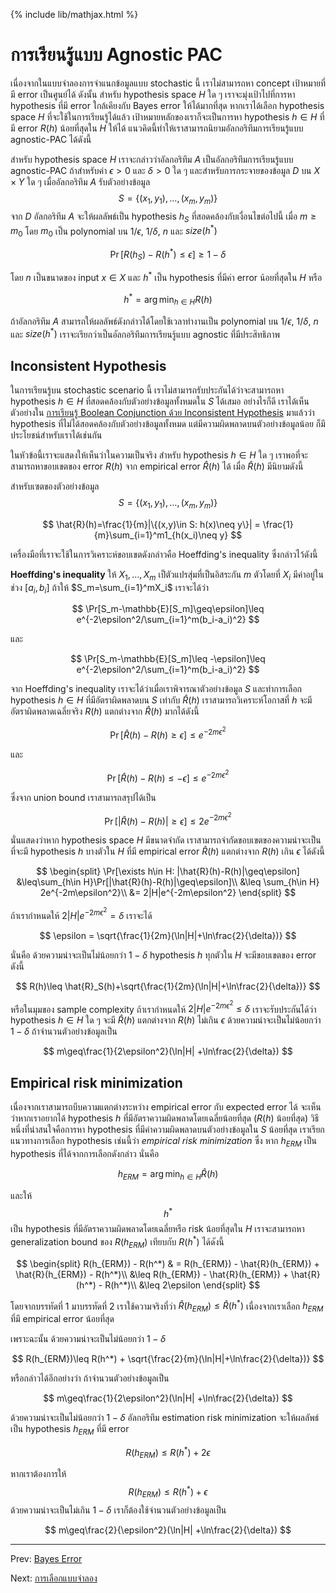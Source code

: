 {% include lib/mathjax.html %}
# การเรียนรู้แบบ Agnostic PAC

เนื่องจากในแบบจำลองการจำแนกข้อมูลแบบ stochastic นี้ เราไม่สามารถหา concept เป้าหมายที่มี
error เป็นศูนย์ได้ ดังนั้น สำหรับ hypothesis space $H$ ใด ๆ เราจะมุ่งเป้าไปที่การหา hypothesis
ที่มี error ใกล้เคียงกับ Bayes error ให้ได้มากที่สุด หากเราได้เลือก hypothesis space $H$ ที่จะใช้ในการเรียนรู้ได้แล้ว
เป้าหมายหลักของเราก็จะเป็นการหา hypothesis $h\in H$ ที่มี error $R(h)$ น้อยที่สุดใน $H$ ให้ได้ แนวคิดนี้ทำให้เราสามารถนิยามอัลกอริทึมการเรียนรู้แบบ
agnostic-PAC ได้ดังนี้

สำหรับ hypothesis space $H$ เราจะกล่าวว่าอัลกอริทึม $A$ เป็นอัลกอริทึมการเรียนรู้แบบ agnostic-PAC
ถ้าสำหรับค่า $\epsilon>0$ และ $\delta>0$ ใด ๆ และสำหรับการกระจายของข้อมูล $D$ บน $X\times Y$ ใด ๆ
เมื่ออัลกอริทึม $A$ รับตัวอย่างข้อมูล $$S=\{(x_1,y_1),\dots,(x_m,y_m)\}$$ จาก $D$
อัลกอริทึม $A$ จะให้ผลลัพธ์เป็น hypothesis $h_S$ ที่สอดคล้องกับเงื่อนไขต่อไปนี้ เมื่อ $m\geq m_0$
โดย $m_0$ เป็น polynomial บน $1/\epsilon$, $1/\delta$, $n$ และ $size(h^*)$

$$
\Pr[R(h_S)-R(h^*)\leq\epsilon]\geq 1-\delta
$$

โดย $n$ เป็นขนาดของ input $x\in X$ และ $h^*$ เป็น hypothesis ที่มีค่า error น้อยที่สุดใน $H$ หรือ

$$
h^* = \arg\min_{h\in H}R(h)
$$

ถ้าอัลกอริทึม $A$ สามารถให้ผลลัพธ์ดังกล่าวได้โดยใช้เวลาทำงานเป็น polynomial บน $1/\epsilon$,
$1/\delta$, $n$ และ $size(h^*)$ เราจะเรียกว่าเป็นอัลกอริทึมการเรียนรู้แบบ agnostic ที่มีประสิทธิภาพ

## Inconsistent Hypothesis
ในการเรียนรู้บน stochastic scenario นี้ เราไม่สามารถรับประกันได้ว่าจะสามารถหา hypothesis $h\in H$
ที่สอดคล้องกับตัวอย่างข้อมูลทั้งหมดใน $S$ ได้เสมอ อย่างไรก็ดี เราได้เห็นตัวอย่างใน [การเรียนรู้ Boolean Conjunction ด้วย Inconsistent Hypothesis](https://vacharapat.github.io/Computational-Learning-Theory/docs/finite3)
มาแล้วว่า hypothesis ที่ไม่ได้สอดคล้องกับตัวอย่างข้อมูลทั้งหมด แต่มีความผิดพลาดบนตัวอย่างข้อมูลน้อย
ก็มีประโยชน์สำหรับเราได้เช่นกัน

ในหัวข้อนี้เราจะแสดงให้เห็นว่าในความเป็นจริง สำหรับ hypothesis $h\in H$ ใด ๆ
เราพอที่จะสามารถหาขอบเขตของ error $R(h)$ จาก empirical error $\hat{R}(h)$ ได้
เมื่อ $\hat{R}(h)$ มีนิยามดังนี้

สำหรับเซตของตัวอย่างข้อมูล $$S=\{(x_1,y_1),\dots,(x_m,y_m)\}$$

$$
\hat{R}(h)=\frac{1}{m}|\{(x,y)\in S: h(x)\neq y\}| = \frac{1}{m}\sum_{i=1}^m1_{h(x_i)\neq y}
$$

เครื่องมือที่เราจะใช้ในการวิเคราะห์ขอบเขตดังกล่าวคือ Hoeffding's inequality ซึ่งกล่าวไว้ดังนี้

**Hoeffding's inequality**
ให้ $X_1,\dots,X_m$ เป็ตัวแปรสุ่มที่เป็นอิสระกัน $m$ ตัวโดยที่ $X_i$ มีค่าอยู่ในช่วง $[a_i,b_i]$ ถ้าให้ $S_m=\sum_{i=1}^mX_i$ เราจะได้ว่า

$$
\Pr[S_m-\mathbb{E}[S_m]\geq\epsilon]\leq e^{-2\epsilon^2/\sum_{i=1}^m(b_i-a_i)^2}
$$

และ

$$
\Pr[S_m-\mathbb{E}[S_m]\leq -\epsilon]\leq e^{-2\epsilon^2/\sum_{i=1}^m(b_i-a_i)^2}
$$

จาก Hoeffding's inequality เราจะได้ว่าเมื่อเราพิจารณาตัวอย่างข้อมูล $S$ และทำการเลือก hypothesis $h\in H$ ที่มีอัตราผิดพลาดบน $S$ เท่ากับ $\hat{R}(h)$ เราสามารถวิเคราะห์โอกาสที่ $h$ จะมีอัตราผิดพลาดเฉลี่ยจริง $R(h)$ แตกต่างจาก $\hat{R}(h)$ มากได้ดังนี้

$$
\Pr[\hat{R}(h)-R(h)\geq\epsilon]\leq e^{-2m\epsilon^2}
$$

และ

$$
\Pr[\hat{R}(h)-R(h)\leq -\epsilon]\leq e^{-2m\epsilon^2}
$$

ซึ่งจาก union bound เราสามารถสรุปได้เป็น

$$
\Pr[|\hat{R}(h)-R(h)|\geq \epsilon]\leq 2e^{-2m\epsilon^2}
$$

นั่นแสดงว่าหาก hypothesis space $H$ มีขนาดจำกัด เราสามารถจำกัดขอบเขตของความน่าจะเป็นที่จะมี
hypothesis $h$ บางตัวใน $H$ ที่มี empirical error $\hat{R}(h)$ แตกต่างจาก $R(h)$ เกิน $\epsilon$ ได้ดังนี้

$$
\begin{split}
\Pr[\exists h\in H: |\hat{R}(h)-R(h)|\geq\epsilon] &\leq\sum_{h\in H}\Pr[|\hat{R}(h)-R(h)|\geq\epsilon]\\
&\leq \sum_{h\in H} 2e^{-2m\epsilon^2}\\
&= 2|H|e^{-2m\epsilon^2}
\end{split}
$$

ถ้าเรากำหนดให้
$2|H|e^{-2m\epsilon^2}=\delta$
เราจะได้

$$
\epsilon = \sqrt{\frac{1}{2m}(\ln|H|+\ln\frac{2}{\delta})}
$$

นั่นคือ ด้วยความน่าจะเป็นไม่น้อยกว่า $1-\delta$ hypothesis $h$ ทุกตัวใน $H$ จะมีขอบเขตของ error ดังนี้

$$
R(h)\leq \hat{R}_S(h)+\sqrt{\frac{1}{2m}(\ln|H|+\ln\frac{2}{\delta})}
$$

หรือในมุมของ sample complexity ถ้าเรากำหนดให้ $2|H|e^{-2m\epsilon^2}\leq \delta$
เราจะรับประกันได้ว่า hypothesis $h\in H$ ใด ๆ จะมี $\hat{R}(h)$ แตกต่างจาก $R(h)$ ไม่เกิน $\epsilon$
ด้วยความน่าจะเป็นไม่น้อยกว่า $1-\delta$ ถ้าจำนวนตัวอย่างข้อมูลเป็น

$$
m\geq\frac{1}{2\epsilon^2}(\ln|H| +\ln\frac{2}{\delta})
$$


## Empirical risk minimization
เนื่องจากเราสามารถบีบความแตกต่างระหว่าง empirical error กับ expected error ได้
จะเห็นว่าหากเราอยากได้ hypothesis $h$ ที่มีอัตราความผิดพลาดโดยเฉลี่ยน้อยที่สุด ($R(h)$ น้อยที่สุด)
วิธีหนึ่งที่น่าสนใจคือการหา hypothesis ที่มีค่าความผิดพลาดบนตัวอย่างข้อมูลใน $S$ น้อยที่สุด เราเรียกแนวทางการเลือก hypothesis เช่นนี้ว่า _empirical risk minimization_ ซึ่ง หาก $h_{ERM}$ เป็น hypothesis ที่ได้จากการเลือกดังกล่าว นั่นคือ

$$
h_{ERM}=\arg\min_{h\in H}\hat{R}(h)
$$

และให้ $$h^*$$ เป็น hypothesis ที่มีอัตราความผิดพลาดโดยเฉลี่ยหรือ risk น้อยที่สุดใน $H$ เราจะสามารถหา generalization bound ของ $R(h_{ERM})$ เทียบกับ $R(h^*)$ ได้ดังนี้

$$
\begin{split}
R(h_{ERM}) - R(h^*) & = R(h_{ERM}) - \hat{R}(h_{ERM}) + \hat{R}(h_{ERM}) - R(h^*)\\
&\leq R(h_{ERM}) - \hat{R}(h_{ERM}) + \hat{R}(h^*) - R(h^*)\\
&\leq 2\epsilon
\end{split}
$$

โดยจากบรรทัดที่ 1 มาบรรทัดที่ 2 เราใช้ความจริงที่ว่า $\hat{R}(h_{ERM})\leq \hat{R}(h^*)$
เนื่องจากเราเลือก $h_{ERM}$ ที่มี empirical error น้อยที่สุด

เพราะฉะนั้น ด้วยความน่าจะเป็นไม่น้อยกว่า $1-\delta$

$$
R(h_{ERM})\leq R(h^*) + \sqrt{\frac{2}{m}(\ln|H|+\ln\frac{2}{\delta})}
$$

หรือกล่าวได้อีกอย่างว่า ถ้าจำนวนตัวอย่างข้อมูลเป็น

$$
m\geq\frac{1}{2\epsilon^2}(\ln|H| +\ln\frac{2}{\delta})
$$

ด้วยความน่าจะเป็นไม่น้อยกว่า $1-\delta$ อัลกอริทึม estimation risk minimization จะให้ผลลัพธ์เป็น hypothesis $h_{ERM}$ ที่มี error

$$
R(h_{ERM})\leq R(h^*)+2\epsilon
$$

หากเราต้องการให้
$$
R(h_{ERM})\leq R(h^*)+\epsilon
$$
ด้วยความน่าจะเป็นไม่เกิน $1-\delta$ เราก็ต้องใช้จำนวนตัวอย่างข้อมูลเป็น

$$
m\geq\frac{2}{\epsilon^2}(\ln|H| +\ln\frac{2}{\delta})
$$

----
Prev: [Bayes Error](https://vacharapat.github.io/Computational-Learning-Theory/docs/stochastic1)

Next: [การเลือกแบบจำลอง](https://vacharapat.github.io/Computational-Learning-Theory/docs/stochastic3)
